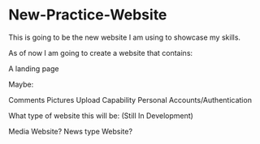# New-Practice-Website

This is going to be the new website I am using to showcase my skills.

As of now I am going to create a website that contains:

A landing page

Maybe:

Comments
Pictures
Upload Capability 
Personal Accounts/Authentication

What type of website this will be: (Still In Development)

Media Website? 
News type Website?
